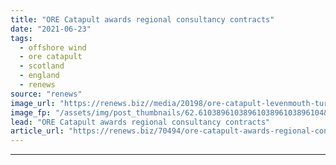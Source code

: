```yaml
---
title: "ORE Catapult awards regional consultancy contracts"
date: "2021-06-23"
tags: 
  - offshore wind
  - ore catapult
  - scotland
  - england
  - renews
source: "renews"
image_url: "https://renews.biz//media/20198/ore-catapult-levenmouth-turbine-credit-ore-catapult.jpg?mode=crop&width=770&heightratio=0.6103896103896103896103896104&slimmage=true"
image_fp: "/assets/img/post_thumbnails/62.6103896103896103896103896104&slimmage=true"
lead: "ORE Catapult awards regional consultancy contracts"
article_url: "https://renews.biz/70494/ore-catapult-awards-regional-consultancy-contracts/"
---
```


---
